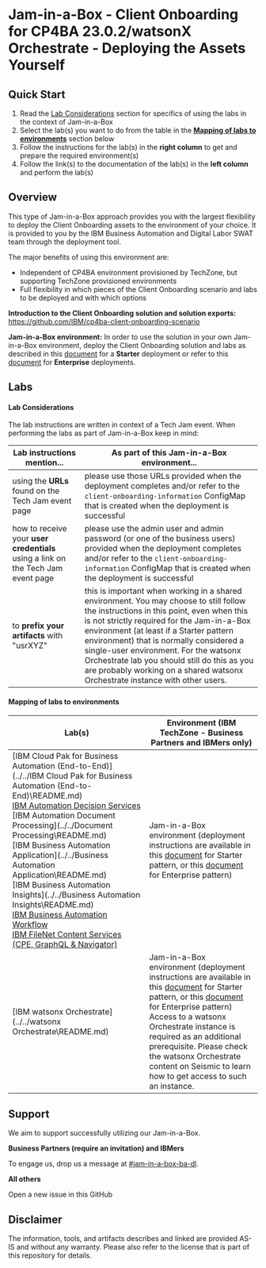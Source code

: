 # Jam-in-a-Box - Client Onboarding for CP4BA 23.0.2/watsonX Orchestrate - Deploying the Assets Yourself

## Quick Start

1. Read the [Lab Considerations](#lab-considerations) section for specifics of using the labs in the context of Jam-in-a-Box
1. Select the lab(s) you want to do from the table in the [**Mapping of labs to environments**](#mapping-of-labs-to-environments) section below
1. Follow the instructions for the lab(s) in the **right column** to get and prepare the required environment(s)
1. Follow the link(s) to the documentation of the lab(s) in the **left column** and perform the lab(s)

## **Overview**

This type of Jam-in-a-Box approach provides you with the largest flexibility to deploy the Client Onboarding assets to the environment of your choice. It is provided to you by the IBM Business Automation and Digital Labor SWAT team through the deployment tool.

The major benefits of using this environment are:

- Independent of CP4BA environment provisioned by TechZone, but supporting TechZone provisioned environments
- Full flexibility in which pieces of the Client Onboarding scenario and labs to be deployed and with which options



**Introduction to the Client Onboarding solution and solution exports:** https://github.com/IBM/cp4ba-client-onboarding-scenario 

**Jam-in-a-Box environment:** In order to use the solution in your own Jam-in-a-Box environment, deploy the Client Onboarding solution and labs as described in this [document](https://github.com/IBM/cp4ba-client-onboarding-scenario/blob/main/23.0.2/StarterDeploymentViaJob.md) for a **Starter** deployment or refer to this [document](https://github.com/IBM/cp4ba-client-onboarding-scenario/blob/main/23.0.2/README.md) for **Enterprise** deployments.

## Labs

#### Lab Considerations

The lab instructions are written in context of a Tech Jam event. When performing the labs as part of Jam-in-a-Box keep in mind:

| Lab instructions mention...                                  | As part of this Jam-in-a-Box environment...                  |
| ------------------------------------------------------------ | ------------------------------------------------------------ |
| using the **URLs** found on the Tech Jam event page          | please use those URLs provided when the deployment completes and/or refer to the `client-onboarding-information` ConfigMap that is created when the deployment is successful |
| how to receive your **user credentials** using a link on the Tech Jam event page | please use the admin user and admin password (or one of the business users) provided when the deployment completes and/or refer to the `client-onboarding-information` ConfigMap that is created when the deployment is successful |
| to **prefix your artifacts** with "usrXYZ"                   | this is important when working in a shared environment. You may choose to still follow the instructions in this point, even when this is not strictly required for the Jam-in-a-Box environment (at least if a Starter pattern environment) that is normally considered a single-user environment. For the watsonx Orchestrate lab you should still do this as you are probably working on a shared watsonx Orchestrate instance with other users. |




#### **Mapping of labs to environments**

| Lab(s)                                                       | Environment (IBM TechZone - Business Partners and IBMers only) |
| ------------------------------------------------------------ | ------------------------------------------------------------ |
| [IBM Cloud Pak for Business Automation (End-to-End)](../../IBM Cloud Pak for Business Automation (End-to-End)\README.md)<br/>[IBM Automation Decision Services](../../Decisions\README.md)<br/>[IBM Automation Document Processing](../../Document Processing\README.md)<br/>[IBM Business Automation Application](../../Business Automation Application\README.md)<br/>[IBM Business Automation Insights](../../Business Automation Insights\README.md)<br/>[IBM Business Automation Workflow](../../Workflow\README.md)<br/>[IBM FileNet Content Services (CPE, GraphQL & Navigator)](../../Content\README.md) | Jam-in-a-Box environment (deployment instructions are available in this [document](https://github.com/IBM/cp4ba-client-onboarding-scenario/blob/main/23.0.2/StarterDeploymentViaJob.md) for Starter pattern, or this [document](https://github.com/IBM/cp4ba-client-onboarding-scenario/blob/main/23.0.2/README.md) for Enterprise pattern) |
| [IBM watsonx Orchestrate](../../watsonx Orchestrate\README.md) | Jam-in-a-Box environment (deployment instructions are available in this [document](https://github.com/IBM/cp4ba-client-onboarding-scenario/blob/main/23.0.2/StarterDeploymentViaJob.md) for Starter pattern, or this [document](https://github.com/IBM/cp4ba-client-onboarding-scenario/blob/main/23.0.2/README.md) for Enterprise pattern)<br/>Access to a watsonx Orchestrate instance is required as an additional prerequisite. Please check the watsonx Orchestrate content on Seismic to learn how to get access to such an instance. |



## Support

We aim to support successfully utilizing our Jam-in-a-Box.

**Business Partners (require an invitation) and IBMers**

To engage us, drop us a message at [#jam-in-a-box-ba-dl](https://ibm-cloudpak-partners.slack.com/archives/C04SMFNLA3T).

**All others**

Open a new issue in this GitHub



## Disclaimer

The information, tools, and artifacts describes and linked are provided AS-IS and without any warranty. Please also refer to the license that is part of this repository for details.
